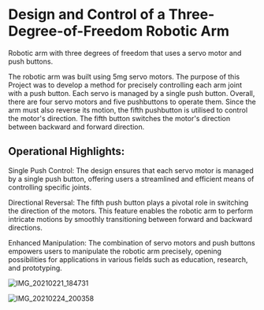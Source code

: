 # Design and Control of a Three-Degree-of-Freedom Robotic Arm
Robotic arm with three degrees of freedom that uses a servo motor and push buttons.

The robotic arm was built using 5mg servo motors. The purpose of this Project was to develop a method for precisely controlling each arm joint with a push button. Each servo is managed by a single push button. Overall, there are four servo motors and five pushbuttons to operate them. Since the arm must also reverse its motion, the fifth pushbutton is utilised to control the motor's direction. The fifth button switches the motor's direction between backward and forward direction.

## Operational Highlights:

Single Push Control: The design ensures that each servo motor is managed by a single push button, offering users a streamlined and efficient means of controlling specific joints.

Directional Reversal: The fifth push button plays a pivotal role in switching the direction of the motors. This feature enables the robotic arm to perform intricate motions by smoothly transitioning between forward and backward directions.

Enhanced Manipulation: The combination of servo motors and push buttons empowers users to manipulate the robotic arm precisely, opening possibilities for applications in various fields such as education, research, and prototyping.

![IMG_20210221_184731](https://user-images.githubusercontent.com/69248756/172658439-10ec3783-e327-416a-b4be-6f51a2fe0685.jpg)


![IMG_20210224_200358](https://user-images.githubusercontent.com/69248756/172658507-d738ab82-b4f4-4303-ba4a-0b103ca244bd.jpg)
